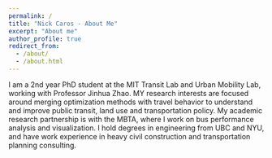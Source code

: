 ```yaml
---
permalink: /
title: "Nick Caros - About Me"
excerpt: "About me"
author_profile: true
redirect_from: 
  - /about/
  - /about.html
---
```


I am a 2nd year PhD student at the MIT Transit Lab and Urban Mobility Lab, working with Professor Jinhua Zhao. MY research interests are focused around merging optimization methods with travel behavior to understand and improve public transit, land use and transportation policy. My academic research partnership is with the MBTA, where I work on bus performance analysis and visualization. I hold degrees in engineering from UBC and NYU, and have work experience in heavy civil construction and transportation planning consulting. 
